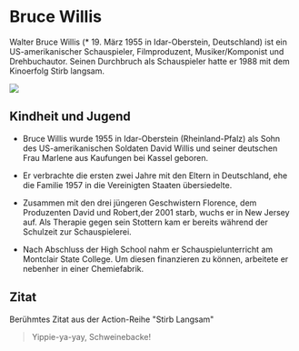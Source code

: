 # Bruce Willis

Walter Bruce Willis (* 19. März 1955 in Idar-Oberstein, Deutschland) ist ein US-amerikanischer Schauspieler, Filmproduzent, Musiker/Komponist und Drehbuchautor. Seinen Durchbruch als Schauspieler hatte er 1988 mit dem Kinoerfolg Stirb langsam. 

<img src="https://upload.wikimedia.org/wikipedia/commons/thumb/c/c6/BruceWillisLFDHpremiere07.jpg/800px-BruceWillisLFDHpremiere07.jpg"/>

## Kindheit und Jugend

* Bruce Willis wurde 1955 in Idar-Oberstein (Rheinland-Pfalz) als Sohn des US-amerikanischen Soldaten David Willis und seiner deutschen Frau Marlene aus Kaufungen bei Kassel geboren. 

* Er verbrachte die ersten zwei Jahre mit den Eltern in Deutschland, ehe die Familie 1957 in die Vereinigten Staaten übersiedelte. 

* Zusammen mit den drei jüngeren Geschwistern Florence, dem Produzenten David und Robert,der 2001 starb, wuchs er in New Jersey auf. Als Therapie gegen sein Stottern kam er bereits während der Schulzeit zur Schauspielerei. 

* Nach Abschluss der High School nahm er Schauspielunterricht am Montclair State College. Um diesen finanzieren zu können, arbeitete er nebenher in einer Chemiefabrik. 

## Zitat

Berühmtes Zitat aus der Action-Reihe "Stirb Langsam"

> Yippie-ya-yay, Schweinebacke!


